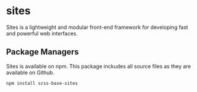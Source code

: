 # sites
Sites is a lightweight and modular front-end framework for developing fast and powerful web interfaces.

## Package Managers
Sites is available on npm. This package inckudes all source files as they are available on Github.

    npm install scss-base-sites
